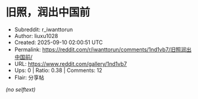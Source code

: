 # 旧照，润出中国前

- Subreddit: r_iwanttorun
- Author: liuxu1028
- Created: 2025-09-10 02:00:51 UTC
- Permalink: https://reddit.com/r/iwanttorun/comments/1nd1vb7/旧照润出中国前/
- URL: https://www.reddit.com/gallery/1nd1vb7
- Ups: 0 | Ratio: 0.38 | Comments: 12
- Flair: 分享帖

_(no selftext)_
